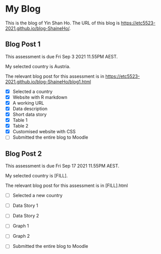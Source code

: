 # My Blog


This is the blog of Yin Shan Ho.
The URL of this blog is https://etc5523-2021.github.io/blog-ShaineHo/.

## Blog Post 1

This assessment is due Fri Sep 3 2021 11.55PM AEST.

My selected country is Austria.

The relevant blog post for this assessment is in https://etc5523-2021.github.io/blog-ShaineHo/blog1.html

- [x] Selected a country
- [x] Website with R markdown 
- [x] A working URL
- [x] Data description
- [x] Short data story
- [x] Table 1
- [x] Table 2
- [x] Customised website with CSS
- [ ] Submitted the entire blog to Moodle

## Blog Post 2

This assessment is due Fri Sep 17 2021 11.55PM AEST.

My selected country is [FILL].

The relevant blog post for this assessment is in [FILL].html

- [ ] Selected a new country
- [ ] Data Story 1
- [ ] Data Story 2
- [ ] Graph 1
- [ ] Graph 2
- [ ] Submitted the entire blog to Moodle

